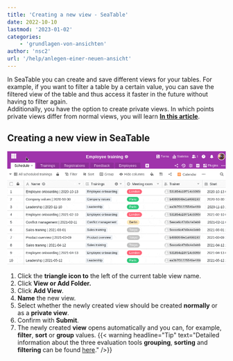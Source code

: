 ```yaml
---
title: 'Creating a new view - SeaTable'
date: 2022-10-10
lastmod: '2023-01-02'
categories:
    - 'grundlagen-von-ansichten'
author: 'nsc2'
url: '/help/anlegen-einer-neuen-ansicht'
---
```


In SeaTable you can create and save different views for your tables. For example, if you want to filter a table by a certain value, you can save the filtered view of the table and thus access it faster in the future without having to filter again.  
Additionally, you have the option to create private views. In which points private views differ from normal views, you will learn **[In this article](https://seatable.io/en/?post_type=docs&p=17424)**.

## Creating a new view in SeaTable

![Create a new view](images/creation-of-a-new-view-1.gif)

1. Click the **triangle icon to** the left of the current table view name.
2. Click **View or Add Folder.**
3. Click **Add View**.
4. **Name** the new view.
5. Select whether the newly created view should be created **normally** or as a **private view**.
6. Confirm with **Submit**.
7. The newly created **view** opens automatically and you can, for example, **filter**, **sort** or **group** values.
   {{< warning  headline="Tip"  text="Detailed information about the three evaluation tools **grouping**, **sorting** and **filtering** can be found [here](https://seatable.io/en/docs/seatable-nutzen/gruppierung-sortierung-und-filter/)." />}}
